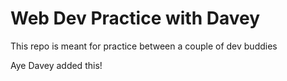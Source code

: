 <h1>Web Dev Practice with Davey</h1>

<p>This repo is meant for practice between a couple of dev buddies</p>

<p>Aye Davey added this!</p>